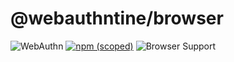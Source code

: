 # @webauthntine/browser
![WebAuthn](https://img.shields.io/badge/WebAuthn-Simplified-blueviolet?style=for-the-badge&logo=WebAuthn)
[![npm (scoped)](https://img.shields.io/npm/v/@webauthntine/browser?style=for-the-badge&logo=npm)](https://www.npmjs.com/package/@webauthntine/browser)
![Browser Support](https://img.shields.io/badge/Browser-ES2018+-brightgreen?style=for-the-badge&logo=Mozilla+Firefox)
